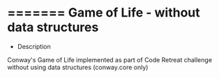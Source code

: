 =======
Game of Life - without data structures
=========

* Description

Conway's Game of Life implemented as part of Code Retreat challenge without using data structures (conway.core only)


